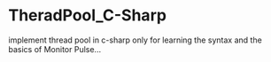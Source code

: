# TheradPool_C-Sharp
implement thread pool in c-sharp only for learning the syntax and the basics of Monitor Pulse...
